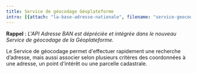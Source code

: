 ```yaml
---
title: Service de géocodage Géoplateforme
intro: [{attach: "la-base-adresse-nationale", filename: "service-geocodadage--intro"}]
---
```


**Rappel** : *L'API Adresse BAN est dépréciée et intégrée dans le nouveau Service de géocodage de la Géoplateforme.*

Le Service de géocodage permet d'effectuer rapidement une recherche d’adresse, mais aussi associer selon plusieurs critères des coordonnées à une adresse, un point d'intérêt ou une parcelle cadastrale.





